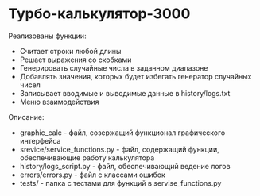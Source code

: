 # Турбо-калькулятор-3000

Реализованы функции:

- Считает строки любой длины
- Решает выражения со скобками
- Генерировать случайные числа в заданном диапазоне
- Добавлять значения, которых будет избегать генератор случайных чисел
- Записывает вводимые и выводимые данные в history/logs.txt
- Меню взаимодействия

Описание:

- graphic_calc - файл, созержащий функционал графического интерфейса
- srevice/service_functions.py - файл, содержащий функции, обеспечивающие работу калькулятора
- history/logs_script.py - файл, обеспечивающий ведение логов
- errors/errors.py - файл с классами ошибок
- tests/ - папка с тестами для функций в servise_functions.py
